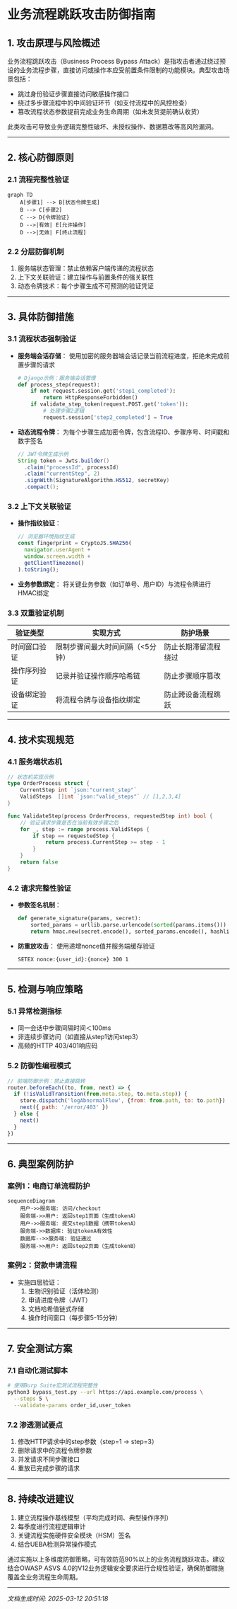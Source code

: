 

# 业务流程跳跃攻击防御指南

## 1. 攻击原理与风险概述
业务流程跳跃攻击（Business Process Bypass Attack）是指攻击者通过绕过预设的业务流程步骤，直接访问或操作本应受前置条件限制的功能模块。典型攻击场景包括：
- 跳过身份验证步骤直接访问敏感操作接口
- 绕过多步骤流程中的中间验证环节（如支付流程中的风控检查）
- 篡改流程状态参数提前完成业务生命周期（如未发货提前确认收货）

此类攻击可导致业务逻辑完整性破坏、未授权操作、数据篡改等高风险漏洞。

---

## 2. 核心防御原则

### 2.1 流程完整性验证
```mermaid
graph TD
    A[步骤1] --> B[状态令牌生成]
    B --> C[步骤2]
    C --> D{令牌验证}
    D -->|有效| E[允许操作]
    D -->|无效| F[终止流程]
```

### 2.2 分层防御机制
1. 服务端状态管理：禁止依赖客户端传递的流程状态
2. 上下文关联验证：建立操作与前置条件的强关联性
3. 动态令牌技术：每个步骤生成不可预测的验证凭证

---

## 3. 具体防御措施

### 3.1 流程状态强制验证
- **服务端会话存储**：
  使用加密的服务器端会话记录当前流程进度，拒绝未完成前置步骤的请求
  ```python
  # Django示例：服务端会话管理
  def process_step(request):
      if not request.session.get('step1_completed'):
          return HttpResponseForbidden()
      if validate_step_token(request.POST.get('token')):
          # 处理步骤2逻辑
          request.session['step2_completed'] = True
  ```

- **动态流程令牌**：
  为每个步骤生成加密令牌，包含流程ID、步骤序号、时间戳和数字签名
  ```java
  // JWT令牌生成示例
  String token = Jwts.builder()
    .claim("processId", processId)
    .claim("currentStep", 2)
    .signWith(SignatureAlgorithm.HS512, secretKey)
    .compact();
  ```

### 3.2 上下文关联验证
- **操作指纹验证**：
  ```javascript
  // 浏览器环境指纹生成
  const fingerprint = CryptoJS.SHA256(
    navigator.userAgent + 
    window.screen.width + 
    getClientTimezone()
  ).toString();
  ```

- **业务参数绑定**：
  将关键业务参数（如订单号、用户ID）与流程令牌进行HMAC绑定

### 3.3 双重验证机制
| 验证类型       | 实现方式                      | 防护场景               |
|----------------|-----------------------------|-----------------------|
| 时间窗口验证   | 限制步骤间最大时间间隔（<5分钟） | 防止长期滞留流程绕过    |
| 操作序列验证   | 记录并验证操作顺序哈希链       | 防止步骤顺序篡改       |
| 设备绑定验证   | 将流程令牌与设备指纹绑定       | 防止跨设备流程跳跃     |

---

## 4. 技术实现规范

### 4.1 服务端状态机
```go
// 状态机实现示例
type OrderProcess struct {
    CurrentStep int `json:"current_step"`
    ValidSteps  []int `json:"valid_steps"` // [1,2,3,4]
}

func ValidateStep(process OrderProcess, requestedStep int) bool {
    // 验证请求步骤是否在当前有效步骤之后
    for _, step := range process.ValidSteps {
        if step == requestedStep {
            return process.CurrentStep >= step - 1
        }
    }
    return false
}
```

### 4.2 请求完整性验证
- **参数签名机制**：
  ```python
  def generate_signature(params, secret):
      sorted_params = urllib.parse.urlencode(sorted(params.items()))
      return hmac.new(secret.encode(), sorted_params.encode(), hashlib.sha256).hexdigest()
  ```

- **防重放攻击**：
  使用递增nonce值并服务端缓存验证
  ```redis
  SETEX nonce:{user_id}:{nonce} 300 1
  ```

---

## 5. 检测与响应策略

### 5.1 异常检测指标
- 同一会话中步骤间隔时间＜100ms
- 非连续步骤访问（如直接从step1访问step3）
- 高频的HTTP 403/401响应码

### 5.2 防御性编程模式
```javascript
// 前端防御示例：禁止直接跳转
router.beforeEach((to, from, next) => {
  if (!isValidTransition(from.meta.step, to.meta.step)) {
    store.dispatch('logAbnormalFlow', {from: from.path, to: to.path})
    next({ path: '/error/403' })
  } else {
    next()
  }
})
```

---

## 6. 典型案例防护

### 案例1：电商订单流程防护
```mermaid
sequenceDiagram
    用户->>服务端: 访问/checkout
    服务端->>用户: 返回step1页面（生成tokenA）
    用户->>服务端: 提交step1数据（携带tokenA）
    服务端->>数据库: 验证tokenA有效性
    数据库-->>服务端: 验证通过
    服务端->>用户: 返回step2页面（生成tokenB）
```

### 案例2：贷款申请流程
- 实施四层验证：
  1. 生物识别验证（活体检测）
  2. 申请进度令牌（JWT）
  3. 文档哈希值链式存储
  4. 操作时间窗口（每步骤5-15分钟）

---

## 7. 安全测试方案

### 7.1 自动化测试脚本
```bash
# 使用Burp Suite宏测试流程完整性
python3 bypass_test.py --url https://api.example.com/process \
  --steps 5 \
  --validate-params order_id,user_token
```

### 7.2 渗透测试要点
1. 修改HTTP请求中的step参数（step=1 → step=3）
2. 删除请求中的流程令牌参数
3. 并发请求不同步骤接口
4. 重放已完成步骤的请求

---

## 8. 持续改进建议

1. 建立流程操作基线模型（平均完成时间、典型操作序列）
2. 每季度进行流程逻辑审计
3. 关键流程实施硬件安全模块（HSM）签名
4. 结合UEBA检测异常操作模式

通过实施以上多维度防御策略，可有效防范90%以上的业务流程跳跃攻击。建议结合OWASP ASVS 4.0的V12业务逻辑安全要求进行合规性验证，确保防御措施覆盖全业务流程生命周期。

---

*文档生成时间: 2025-03-12 20:51:18*

